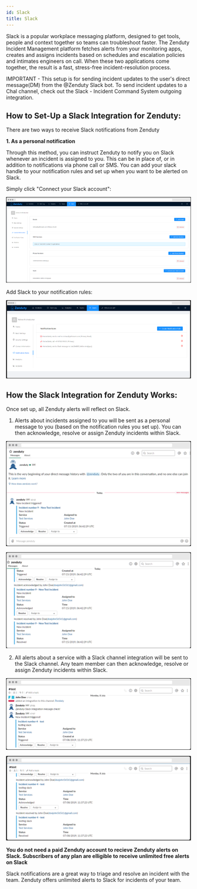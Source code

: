 ```yaml
---
id: Slack
title: Slack
---
```


Slack is a popular workplace messaging platform, designed to get tools, people and context together so teams can troubleshoot faster. The Zenduty Incident Management platform fetches alerts from your monitoring apps, creates and assigns incidents based on schedules and escalation policies and intimates engineers on call. When these two applications come together, the result is a fast, stress-free incident-resolution process.

IMPORTANT - This setup is for sending incident updates to the user's direct message(DM) from the @Zenduty Slack bot. To send incident updates to a Chal channel, check out the Slack - Incident Command System outgoing integration.

## How to Set-Up a Slack Integration for Zenduty: 

There are two ways to receive Slack notifications from Zenduty

**1. As a personal notification**

Through this method, you can instruct Zenduty to notify you on Slack whenever an incident is assigned to you. This can be in place of, or in addition to notifications via phone call or SMS.
You can add your slack handle to your notification rules and set up when you want to be alerted on Slack.

Simply click "Connect your Slack account":

![Simply click "Connect your Slack account"](/img/Integrations/Slack/1.png)

Add Slack to your notification rules:

![Add Slack to your notification rules](/img/Integrations/Slack/2.png)

## How the Slack Integration for Zenduty Works:

Once set up, all Zenduty alerts will reflect on Slack.

1. Alerts about incidents assigned to you will be sent as a personal message to you (based on the notification rules you set up). You can then acknowledge, resolve or assign Zenduty incidents within Slack. 

![](/img/Integrations/Slack/7.png)

![](/img/Integrations/Slack/8.png)

2. All alerts about a service with a Slack channel integration will be sent to the Slack channel. Any team member can then acknowledge, resolve or assign Zenduty incidents within Slack. 

![](/img/Integrations/Slack/5.png)

![](/img/Integrations/Slack/6.png)


**You do not need a paid Zenduty account to recieve Zenduty alerts on Slack. Subscribers of any plan are elligible to receive unlimited free alerts on Slack**


Slack notifications are a great way to triage and resolve an incident with the team. Zenduty offers unlimited alerts to Slack for incidents of your team. 
